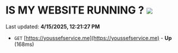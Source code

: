 # IS MY WEBSITE RUNNING ? [![](https://img.shields.io/static/v1?label=Sponsor&message=%E2%9D%A4&logo=GitHub&color=%23fe8e86)](https://github.com/sponsors/Youssef-Lehmam)

Last updated: **4/15/2025, 12:21:27 PM**

- `GET` [https://youssefservice.me](https://youssefservice.me) - **Up** (168ms)
